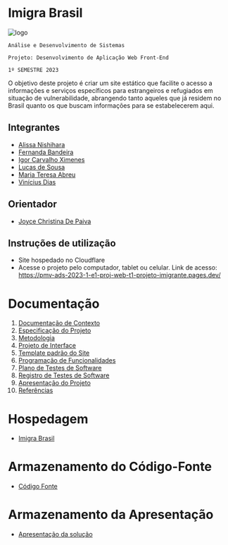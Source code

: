 # Imigra Brasil
![logo](https://github.com/ICEI-PUC-Minas-PMV-ADS/pmv-ads-2023-1-e1-proj-web-t1-projeto-imigrante/assets/93337008/435f0cf0-53c8-42e5-987d-0df622496dfe)



`Análise e Desenvolvimento de Sistemas `

`Projeto: Desenvolvimento de Aplicação Web Front-End`

  `1º SEMESTRE 2023 `

O objetivo deste projeto é criar um site estático que facilite o acesso a informações e serviços específicos para estrangeiros e refugiados em situação de vulnerabilidade, abrangendo tanto aqueles que já residem no Brasil quanto os que buscam informações para se estabelecerem aqui.


## Integrantes

* [Alissa Nishihara](https://github.com/alissacn)
* [Fernanda Bandeira](https://github.com/NandaPinheiro)
* [Igor Carvalho Ximenes](https://github.com/igorcximenes)
* [Lucas de Sousa](https://github.com/Lucassantos-coder)
* [Maria Teresa Abreu](https://github.com/teresoumaria)
* [Vinícius Dias](https://github.com/ViniciusDG)

## Orientador

* [Joyce Christina De Paiva](https://github.com/joycecpc)

## Instruções de utilização

- Site hospedado no Cloudflare
- Acesse o projeto pelo computador, tablet ou celular. Link de acesso: https://pmv-ads-2023-1-e1-proj-web-t1-projeto-imigrante.pages.dev/

# Documentação

<ol>
<li><a href="docs/01-Documentação de Contexto.md"> Documentação de Contexto</a></li>
<li><a href="docs/02-Especificação do Projeto.md"> Especificação do Projeto</a></li>
<li><a href="docs/03-Metodologia.md"> Metodologia</a></li>
<li><a href="docs/04-Projeto de Interface.md"> Projeto de Interface</a></li>
<li><a href="docs/06-Template padrão do Site.md"> Template padrão do Site</a></li>
<li><a href="docs/07-Programação de Funcionalidades.md"> Programação de Funcionalidades</a></li>
<li><a href="docs/08-Plano de Testes de Software.md"> Plano de Testes de Software</a></li>
<li><a href="docs/09-Registro de Testes de Software.md"> Registro de Testes de Software</a></li>
<li><a href="docs/10-Apresentação do Projeto.md"> Apresentação do Projeto</a></li>
<li><a href="docs/11-Referências.md"> Referências</a></li>
</ol>

# Hospedagem

* [Imigra Brasil](https://pmv-ads-2023-1-e1-proj-web-t1-projeto-imigrante.pages.dev/)

# Armazenamento do Código-Fonte

* <a href="src/README.md">Código Fonte</a>

# Armazenamento da Apresentação

* <a href="presentation/README.md">Apresentação da solução</a>
